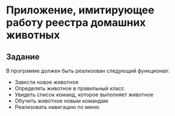 # Приложение, имитирующее работу реестра домашних животных

## Задание

В программе должен быть реализован следующий функционал:
* Завести новое животное
* Определять животное в правильный класс
* Увидеть список команд, которое выполняет животное
* Обучить животное новым командам
* Реализовать навигацию по меню
